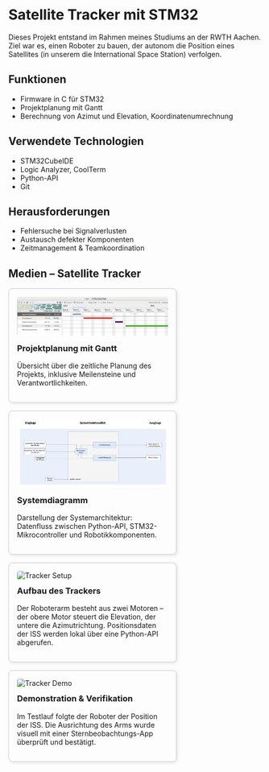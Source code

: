 # Satellite Tracker mit STM32

Dieses Projekt entstand im Rahmen meines Studiums an der RWTH Aachen. Ziel war es, einen Roboter zu bauen, der autonom die Position eines Satellites (in unserem die International Space Station) verfolgen.

## Funktionen
- Firmware in C für STM32
- Projektplanung mit Gantt
- Berechnung von Azimut und Elevation, Koordinatenumrechnung

## Verwendete Technologien
- STM32CubeIDE
- Logic Analyzer, CoolTerm
- Python-API
- Git

## Herausforderungen
- Fehlersuche bei Signalverlusten
- Austausch defekter Komponenten
- Zeitmanagement & Teamkoordination

## Medien – Satellite Tracker
<div style="display:flex; flex-wrap:wrap; justify-content:space-between; gap:16px;">

  <div style="flex:1; min-width:300px; max-width:48%; border:1px solid #ccc; border-radius:8px; padding:16px; box-shadow:2px 2px 6px rgba(0,0,0,0.1);">
    <img src="docs/media/gantt-chart.png" alt="Gantt Chart" width="100%" style="border-radius:4px;"/>
    <h3 style="margin-top:12px;">Projektplanung mit Gantt</h3>
    <p>Übersicht über die zeitliche Planung des Projekts, inklusive Meilensteine und Verantwortlichkeiten.</p>
  </div>

  <div style="flex:1; min-width:300px; max-width:48%; border:1px solid #ccc; border-radius:8px; padding:16px; box-shadow:2px 2px 6px rgba(0,0,0,0.1);">
    <img src="docs/media/system-diagram.png" alt="System Diagram" width="100%" style="border-radius:4px;"/>
    <h3 style="margin-top:12px;">Systemdiagramm</h3>
    <p>Darstellung der Systemarchitektur: Datenfluss zwischen Python-API, STM32-Mikrocontroller und Robotikkomponenten.</p>
  </div>

  <div style="flex:1; min-width:300px; max-width:48%; border:1px solid #ccc; border-radius:8px; padding:16px; box-shadow:2px 2px 6px rgba(0,0,0,0.1);">
    <img src="docs/media/tracker1.PNG" alt="Tracker Setup" width="100%" style="border-radius:4px;"/>
    <h3 style="margin-top:12px;">Aufbau des Trackers</h3>
    <p>Der Roboterarm besteht aus zwei Motoren – der obere Motor steuert die Elevation, der untere die Azimutrichtung. Positionsdaten der ISS werden lokal über eine Python-API abgerufen.</p>
  </div>

  <div style="flex:1; min-width:300px; max-width:48%; border:1px solid #ccc; border-radius:8px; padding:16px; box-shadow:2px 2px 6px rgba(0,0,0,0.1);">
    <img src="docs/media/tracker2.PNG" alt="Tracker Demo" width="100%" style="border-radius:4px;"/>
    <h3 style="margin-top:12px;">Demonstration & Verifikation</h3>
    <p>Im Testlauf folgte der Roboter der Position der ISS. Die Ausrichtung des Arms wurde visuell mit einer Sternbeobachtungs-App überprüft und bestätigt.</p>
  </div>

</div>
